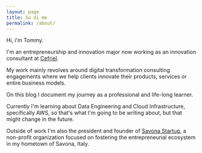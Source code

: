 ```yaml
---
layout: page
title: Su di me
permalink: /about/
---
```


Hi, i'm Tommy. 

I'm an entrepreneurship and innovation major now working as an innovation consultant at [Cefriel](https://www.cefriel.com).

My work mainly revolves around digital transformation consulting engagements where we help clients innovate their products, services or entire business models.

On this blog I document my journey as a professional and life-long learner.

Currently I'm learning about Data Engineering and Cloud Infrastructure, specifically AWS, so that's what I'm going to be writing about, but that might change in the future. 

Outside of work I'm also the president and founder of [Savona Startup](https://www.savonastartup.it), a non-profit organization focused on fostering the entrepreneurial ecosystem in my hometown of Savona, Italy.
